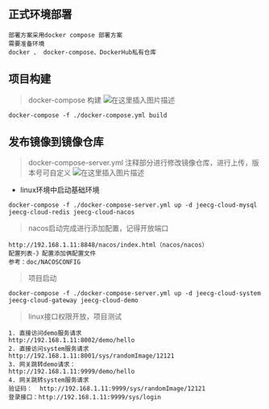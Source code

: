 
## 正式环境部署
```
部署方案采用docker compose 部署方案
需要准备环境
docker 、 docker-compose、DockerHub私有仓库
```
## 项目构建
> docker-compose 构建 ![在这里插入图片描述](https://img-blog.csdnimg.cn/20200619201242684.png?x-oss-process=image/watermark,type_ZmFuZ3poZW5naGVpdGk,shadow_10,text_aHR0cHM6Ly9ibG9nLmNzZG4ubmV0L3dlaXhpbl80MzkzNjEzMg==,size_16,color_FFFFFF,t_70)
```
docker-compose -f ./docker-compose.yml build
```
## 发布镜像到镜像仓库
> docker-compose-server.yml 注释部分进行修改镜像仓库，进行上传，版本号可自定义
![在这里插入图片描述](https://img-blog.csdnimg.cn/20200619201346353.png?x-oss-process=image/watermark,type_ZmFuZ3poZW5naGVpdGk,shadow_10,text_aHR0cHM6Ly9ibG9nLmNzZG4ubmV0L3dlaXhpbl80MzkzNjEzMg==,size_16,color_FFFFFF,t_70)
- linux环境中启动基础环境
```
docker-compose -f ./docker-compose-server.yml up -d jeecg-cloud-mysql jeecg-cloud-redis jeecg-cloud-nacos
```
> nacos启动完成进行添加配置，记得开放端口
```
http://192.168.1.11:8848/nacos/index.html（nacos/nacos）
配置列表-》配置添加俩配置文件
参考：doc/NACOSCONFIG
```
> 项目启动
```
docker-compose -f ./docker-compose-server.yml up -d jeecg-cloud-system jeecg-cloud-gateway jeecg-cloud-demo
```
> linux接口权限开放，项目测试
```
1. 直接访问demo服务请求
http://192.168.1.11:8002/demo/hello
2. 直接访问system服务请求
http://192.168.1.11:8001/sys/randomImage/12121
3. 网关跳转demo请求：
http://192.168.1.11:9999/demo/hello
4. 网关跳转system服务请求
验证码：  http://192.168.1.11:9999/sys/randomImage/12121
登录接口：http://192.168.1.11:9999/sys/login
```

